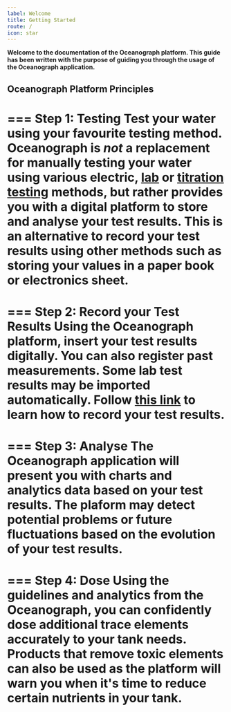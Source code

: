 ```yaml
---
label: Welcome
title: Getting Started
route: /
icon: star
---
```


**Welcome to the documentation of the Oceanograph platform. This guide has been written with the purpose of guiding you
through the
usage of the Oceanograph application.**

## Oceanograph Platform Principles

=== Step 1: Testing
Test your water using your favourite testing method. Oceanograph is *not* a replacement
for manually testing your water using various electric, [lab](/glossary#lab-test)
or [titration testing](/glossary#titration-test) methods,
but rather provides you with a digital platform to store and analyse your test results. This is an
alternative to record your test results using other methods such as storing your values in a paper book or
electronics sheet.
===

=== Step 2: Record your Test Results
Using the Oceanograph platform, insert your test results digitally. You can also register past
measurements. Some lab test results may be imported automatically. Follow [this link](/dashboard/new-measurement) to
learn how
to record your test results.
===

=== Step 3: Analyse
The Oceanograph application will present you with charts and analytics data based on your test results.
The plaform may detect potential problems or future fluctuations based on the evolution of your test results.
===

=== Step 4: Dose
Using the guidelines and analytics from the Oceanograph, you can confidently dose additional trace elements
accurately to your tank needs. Products that remove toxic elements can also be used
as the platform will warn you when it's time to reduce certain nutrients in your tank.
===